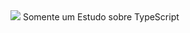 <img src="https://img.shields.io/badge/TypeScript-3178C6?style=for-the-badge&logo=typescript&logoColor=white">
Somente um Estudo sobre TypeScript
